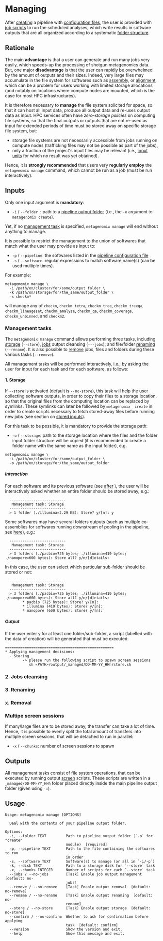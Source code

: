 # Managing

After 
[creating](https://github.com/FranckLejzerowicz/metagenomix/blob/main/metagenomix/doc/creating.md#creating)
a pipeline with
[configuration files](https://github.com/FranckLejzerowicz/metagenomix/wiki/Configuration),
the user is provided with 
[job scripts](https://github.com/FranckLejzerowicz/metagenomix/blob/main/metagenomix/doc/creating.md#jobs)
to run the scheduled analyses, which write results in software outputs that 
are all organized according to a systematic 
[folder structure](https://github.com/FranckLejzerowicz/metagenomix/blob/main/metagenomix/doc/creating.md#general-structure).  

## Rationale

The main **advantage** is that a user can generate and run many jobs very
easily, which speeds-up the processing of shotgun metagenomics data.
But, one major **disadvantage** is that the user can rapidly be overwhelmed 
by the amount of outputs and their sizes. Indeed, very large files may 
accumulate in the file system for softwares such as 
[assembly](https://github.com/FranckLejzerowicz/metagenomix/wiki/Softwares#assembling), 
or
[alignment](https://github.com/FranckLejzerowicz/metagenomix/wiki/Softwares#alignment),
which can be a problem for users working with limited storage allocations 
(and notably on locations where compute nodes are mounted, which is the 
case for most HPC infrastructures). 

It is therefore necessary to **manage** the file system solicited for space, so
that it can host all input data, produce all output data and re-uses output 
data as input. HPC services often have _zero-storage policies_ on computing 
file systems, so that the final outputs or outputs that are not re-used as 
input for extended periods of time must be stored away on specific storage 
file system, but: 
* storage file systems are not necessarily accessible from jobs running on 
  compute nodes (trafficking files may not be possible as part of the jobs), 
* only a fraction of the project's input files may be relevant (i.e.,
  [input units](https://github.com/FranckLejzerowicz/metagenomix/blob/main/metagenomix/doc/tutorials/code/io_unit.md#inputsoutputs)
  for which no result was yet obtained).

Hence, it is **strongly recommended** that users very **regularly employ** 
the `metagenomix manage` command, which cannot be run as a job (must be run 
interactively).

## Inputs

Only one input argument is **mandatory**:
* `-i` / `--folder `: path to a 
[pipeline output folder](https://github.com/FranckLejzerowicz/metagenomix/blob/main/metagenomix/doc/creating.md#output)
(i.e., the `-o` argument to `metagenomix create`).

Yet, if no 
[management task]()
is specified, `metagenomix manage` will end without anything to manage. 

It is possible to restrict the management to the union of softwares that 
match what the user may provide as input to:
* `-p` / `--pipeline`: the softwares listed in the
  [pipeline configuration file](https://github.com/FranckLejzerowicz/metagenomix/blob/main/metagenomix/doc/pipeline.md)
* `-s` / `--software`: regular expressions to match software name(s) (can be 
  used multiple times).

For example:
```
metagenomix manage \
  -i /path/on/cluster/for/some/output_folder \
  -k /path/on/storage/for/the_same/output_folder \
  -s checkm*
```

will manage any of `checkm`, `checkm_tetra`, `checkm_tree`, `checkm_treeqa`, 
`checkm_lineageset`, `checkm_analyze`, `checkm_qa`, `checkm_coverage`, 
`checkm_unbinned`, and `checkm2`.

### Management tasks

The `metagenomix manage` command allows performing three tasks, including 
[storage](https://github.com/FranckLejzerowicz/metagenomix/blob/main/metagenomix/doc/managing.md#storage)
(`--store`),
[jobs](https://github.com/FranckLejzerowicz/metagenomix/blob/main/metagenomix/doc/managing.md#jobs-cleansing)
output cleansing (`---jobs`), and file/folder 
[renaming](https://github.com/FranckLejzerowicz/metagenomix/blob/main/metagenomix/doc/managing.md#renaming)
(`--rename`). It is also possible to
[remove](https://github.com/FranckLejzerowicz/metagenomix/blob/main/metagenomix/doc/managing.md#removal)
jobs, files and folders during these various tasks (`--remove`). 

All management tasks will be performed interactively, i.e., by asking the 
user for input for each task and for each software, as follows:   

#### 1. Storage

If `--store` is activated (default is `--no-store`), this task will help the 
user collecting software outputs, in order to copy their files to a storage 
location, so that the original files from the computing location can be 
replaced by symlinks. These symlinks can later be followed by `metagenomix 
create` in order to create scripts necessary to fetch stored-away files 
before running new jobs (see section on
[stored inputs](https://github.com/FranckLejzerowicz/metagenomix/blob/main/metagenomix/doc/creating.md#stored-inputs)).

For this task to be possible, it is mandatory to provide the storage path:  
* `-o` / `--storage`: path to the storage location where the files and the 
  folder input folder structure will be copied (it is recommended to create a 
  folder name with the same name as the input folder), e.g. 

```
metagenomix manage \
  -i /path/on/cluster/for/some/output_folder \
  -o /path/on/storage/for/the_same/output_folder
```

##### Interaction

For each software and its previous software (see
[after](https://github.com/FranckLejzerowicz/metagenomix/blob/main/metagenomix/doc/creating.md#limitation)
), the user will be interactively asked whether an entire folder should be 
stored away, e.g.:

```
  --------------------------
   Management task: Storage 
  --------------------------
  > 1 folder (./illumina=2.29 KB): Store? y/[n]: y
```

Some softwares may have several folders outputs (such as multiple 
co-assemblies for softwares running downstream of pooling in the pipeline, see
[here](https://github.com/FranckLejzerowicz/metagenomix/blob/main/metagenomix/doc/pooling.md)),
e.g.:

```
  --------------------------
   Management task: Storage 
  --------------------------
  > 3 folders (./pacbio=725 bytes; ./illumina=410 bytes; ./nanopore=600 bytes): Store all? y/n/[d]etails: 
```

In this case, the user can select which particular sub-folder should be 
stored or not:

```
  -------------------------
   Management task: Storage 
  --------------------------
  > 3 folders (./pacbio=725 bytes; ./illumina=410 bytes; ./nanopore=600 bytes): Store all? y/n/[d]etails: 
        * pacbio (725 bytes): Store? y/[n]: 
        * illumina (410 bytes): Store? y/[n]: 
        * nanopore (600 bytes): Store? y/[n]: 
```

##### Output

If the user enter `y` for at least one folder/sub-folder, a script (labelled 
with the data of creation) will be generated that must be executed:

```
==================================================
* Applying management decisions:
  - Storing
        -> please run the following script to spawn screen sessions
           sh <PATH>/output/_managed/DD-MM-YY_HHh/store.sh
```

### 2. Jobs cleansing


### 3. Renaming


### x. Removal


### Multipe screen sessions

If many/large files are to be stored away, the transfer can take a lot of 
time. Hence, it is possible to evenly split the total amount of transfers into 
multiple screen sessions, that will be detached to run in parallel:
* `-x` / `--chunks`: number of screen sessions to spawn

 


## Outputs

All management tasks consist of file system operations, that can be executed 
by running output
[screen]()
scripts. These scripts are written in a `_managed/DD-MM-YY_HHh` folder 
placed directly inside the main pipeline output folder (given using `-i`).

## Usage

```
Usage: metagenomix manage [OPTIONS]

  Deal with the contents of your pipeline output folder.

Options:
  -i, --folder TEXT         Path to pipeline output folder (`-o` for "create"
                            module)  [required]
  -p, --pipeline TEXT       Path to the file containing the softwares to run
                            in order
  -s, --software TEXT       Software(s) to manage (or all in `-i/-p`)
  -k, --disk TEXT           Path to a storage disk for `--store` task
  -x, --chunks INTEGER      Number of scripts for each `--store` task
  --jobs / --no-jobs        [Task] Enable job output management  [default: no-
                            jobs]
  --remove / --no-remove    [Task] Enable output removal  [default: no-remove]
  --rename / --no-rename    [Task] Enable output renaming  [default: no-
                            rename]
  --store / --no-store      [Task] Enable output storage  [default: no-store]
  --confirm / --no-confirm  Whether to ask for confirmation before applying
                            task  [default: confirm]
  --version                 Show the version and exit.
  --help                    Show this message and exit.
```
